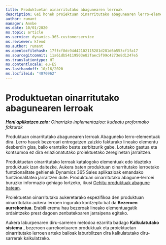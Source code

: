 ```yaml
---
title: Produktuetan oinarritutako abagunearen lerroak
description: Gai honek proiektuan oinarritutako abagunearen lerro-elementuei buruzko informazioa eskaintzen du Project Operations-en.
author: rumant
manager: Annbe
ms.date: 10/01/2020
ms.topic: article
ms.service: dynamics-365-customerservice
ms.reviewer: kfend
ms.author: rumant
ms.openlocfilehash: 17ffcf8dc94d42102115281d281d6b553cf1fa17
ms.sourcegitcommit: 11a61db54119503e82faec5f99c4273e8d1247e5
ms.translationtype: HT
ms.contentlocale: eu-ES
ms.lasthandoff: 10/16/2020
ms.locfileid: "4070962"
---
```

# <a name="product-based-opportunity-lines"></a>Produktuetan oinarritutako abagunearen lerroak

_**Honi aplikatzen zaio:** Oinarrizko inplementazioa: kudeatu proformako fakturak_

Produktuan oinarritutako abagunearen lerroak Abaguneko lerro-elementuak dira. Lerro hauek bezeroari entregatzen zaizkio fakturako lineako elementu desberdin gisa, balio erantsiko beste zerbitzurik gabe. Lotutako gastua eta kontsumoa ez dira erlazionatutako proiektuetako zereginetan jarraitzen.

Produktuetan oinarritutako lerroak katalogoko elementuak edo idazteko produktuak izan daitezke. Aukera baten produktuan oinarritutako lerroetako funtzionalitate gehienek Dynamics 365 Sales aplikazioak emandako funtzionalitatea jarraitzen dute. Produktuan oinarritutako abagune-lerroei buruzko informazio gehiago lortzeko, ikusi [Gehitu produktuak abagune batean](https://docs.microsoft.com/dynamics365/sales-enterprise/add-products-opportunity).

Proiektuetan oinarritutako aukeretarako espezifikoa den produktuan oinarritutako aukera lerroen inguruko kontzeptu bat da **Bezeroen aurrekontua**. Erabili eremu hau bezeroak lineako elementuagatik ordaintzeko prest dagoen zenbatekoaren jarraipena egiteko.

Aukera laburpenaren diru-sarreren metodoa ezarrita badago **Kalkulatutako sistema** , bezeroen aurrekontuaren produktuak eta proiektuetan oinarritutako lerroen arteko balioak laburbiltzen dira kalkulatutako diru-sarrerak kalkulatzeko.
